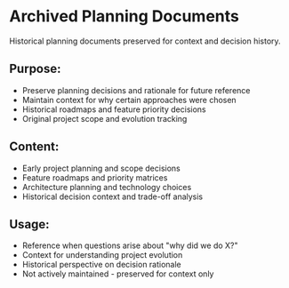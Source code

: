 # Archived Planning Documents

Historical planning documents preserved for context and decision history.

## Purpose:
- Preserve planning decisions and rationale for future reference
- Maintain context for why certain approaches were chosen
- Historical roadmaps and feature priority decisions
- Original project scope and evolution tracking

## Content:
- Early project planning and scope decisions
- Feature roadmaps and priority matrices
- Architecture planning and technology choices
- Historical decision context and trade-off analysis

## Usage:
- Reference when questions arise about "why did we do X?"
- Context for understanding project evolution
- Historical perspective on decision rationale
- Not actively maintained - preserved for context only
